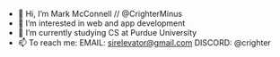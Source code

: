 - 👋 Hi, I’m Mark McConnell // @CrighterMinus
- 👀 I’m interested in web and app development
- 🌱 I’m currently studying CS at Purdue University
- 📫 To reach me: EMAIL: sirelevator@gmail.com DISCORD: @crighter

<!---
CrighterMinus/CrighterMinus is a ✨ special ✨ repository because its `README.md` (this file) appears on your GitHub profile.
You can click the Preview link to take a look at your changes.
--->
